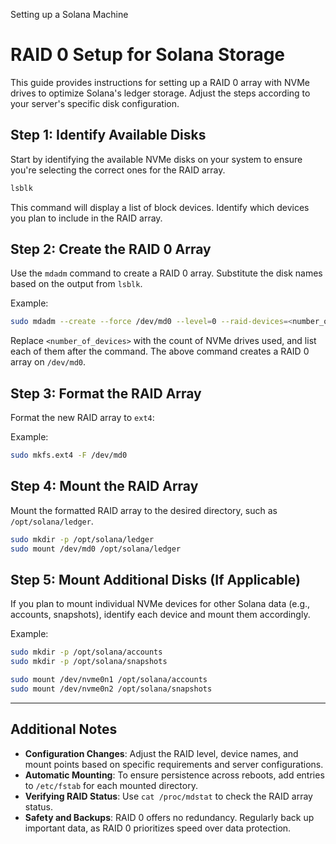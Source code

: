 Setting up a Solana Machine

# RAID 0 Setup for Solana Storage

This guide provides instructions for setting up a RAID 0 array with NVMe drives to optimize Solana's ledger storage. Adjust the steps according to your server's specific disk configuration.

## Step 1: Identify Available Disks

Start by identifying the available NVMe disks on your system to ensure you're selecting the correct ones for the RAID array.

```bash
lsblk
```

This command will display a list of block devices. Identify which devices you plan to include in the RAID array.

## Step 2: Create the RAID 0 Array

Use the `mdadm` command to create a RAID 0 array. Substitute the disk names based on the output from `lsblk`.

Example:

```bash
sudo mdadm --create --force /dev/md0 --level=0 --raid-devices=<number_of_devices> /dev/nvme0n1 /dev/nvme0n2 /dev/nvme0n3 ...
```

Replace `<number_of_devices>` with the count of NVMe drives used, and list each of them after the command. The above command creates a RAID 0 array on `/dev/md0`.

## Step 3: Format the RAID Array

Format the new RAID array to `ext4`:

Example:

```bash
sudo mkfs.ext4 -F /dev/md0
```

## Step 4: Mount the RAID Array

Mount the formatted RAID array to the desired directory, such as `/opt/solana/ledger`.

```bash
sudo mkdir -p /opt/solana/ledger
sudo mount /dev/md0 /opt/solana/ledger
```

## Step 5: Mount Additional Disks (If Applicable)

If you plan to mount individual NVMe devices for other Solana data (e.g., accounts, snapshots), identify each device and mount them accordingly.

Example:

```bash
sudo mkdir -p /opt/solana/accounts
sudo mkdir -p /opt/solana/snapshots

sudo mount /dev/nvme0n1 /opt/solana/accounts
sudo mount /dev/nvme0n2 /opt/solana/snapshots
```

---

## Additional Notes

- **Configuration Changes**: Adjust the RAID level, device names, and mount points based on specific requirements and server configurations.
- **Automatic Mounting**: To ensure persistence across reboots, add entries to `/etc/fstab` for each mounted directory.
- **Verifying RAID Status**: Use `cat /proc/mdstat` to check the RAID array status.
- **Safety and Backups**: RAID 0 offers no redundancy. Regularly back up important data, as RAID 0 prioritizes speed over data protection.
